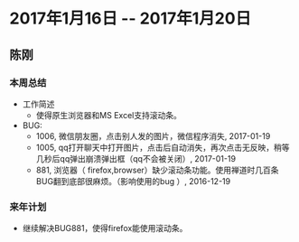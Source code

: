 # 2017年1月16日 -- 2017年1月20日
## 陈刚
### 本周总结
  - 工作简述
    - 使得原生浏览器和MS Excel支持滚动条。
  - BUG:
    - 1006, 微信朋友圈，点击别人发的图片，微信程序消失, 2017-01-19
    - 1005, qq打开聊天中打开图片，点击后自动消失，再次点击无反映，稍等几秒后qq弹出崩溃弹出框（qq不会被关闭）, 2017-01-19
    - 881,  浏览器（ firefox,browser）缺少滚动条功能。使用禅道时几百条BUG翻到底部很麻烦。（影响使用的bug ）, 2016-12-19
    
### 来年计划
  - 继续解决BUG881，使得firefox能使用滚动条。
